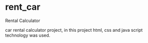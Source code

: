 # rent_car
Rental Calculator

car rental calculator project, in this project html, css and java script technology was used.
